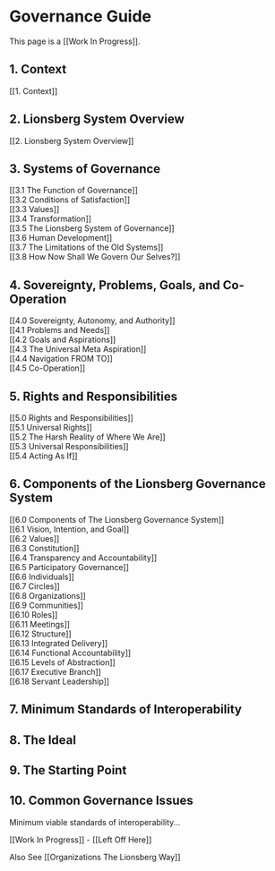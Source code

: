 # Governance Guide
This page is a [[Work In Progress]]. 

## 1. Context
[[1. Context]]  

## 2. Lionsberg System Overview
[[2. Lionsberg System Overview]]  

## 3. Systems of Governance  
[[3.1 The Function of Governance]]  
[[3.2 Conditions of Satisfaction]]  
[[3.3 Values]]  
[[3.4 Transformation]]  
[[3.5 The Lionsberg System of Governance]]  
[[3.6 Human Development]]  
[[3.7 The Limitations of the Old Systems]]  
[[3.8 How Now Shall We Govern Our Selves?]]  

## 4. Sovereignty, Problems, Goals, and Co-Operation
[[4.0 Sovereignty, Autonomy, and Authority]]  
[[4.1 Problems and Needs]]  
[[4.2 Goals and Aspirations]]  
[[4.3 The Universal Meta Aspiration]]  
[[4.4 Navigation FROM TO]]  
[[4.5 Co-Operation]]  

## 5. Rights and Responsibilities 
[[5.0 Rights and Responsibilities]]  
[[5.1 Universal Rights]]  
[[5.2 The Harsh Reality of Where We Are]]  
[[5.3 Universal Responsibilities]]  
[[5.4 Acting As If]]  

## 6. Components of the Lionsberg Governance System
[[6.0 Components of The Lionsberg Governance System]]  
[[6.1 Vision, Intention, and Goal]]  
[[6.2 Values]]  
[[6.3 Constitution]]  
[[6.4 Transparency and Accountability]]  
[[6.5 Participatory Governance]]  
[[6.6 Individuals]]  
[[6.7 Circles]]  
[[6.8 Organizations]]  
[[6.9 Communities]]  
[[6.10 Roles]]  
[[6.11 Meetings]]  
[[6.12 Structure]]  
[[6.13 Integrated Delivery]]  
[[6.14 Functional Accountability]]  
[[6.15 Levels of Abstraction]]  
[[6.17 Executive Branch]]  
[[6.18 Servant Leadership]]  


## 7. Minimum Standards of Interoperability


## 8. The Ideal  


## 9. The Starting Point 

## 10. Common Governance Issues 





Minimum viable standards of interoperability... 

[[Work In Progress]] - [[Left Off Here]] 

Also See [[Organizations The Lionsberg Way]] 


